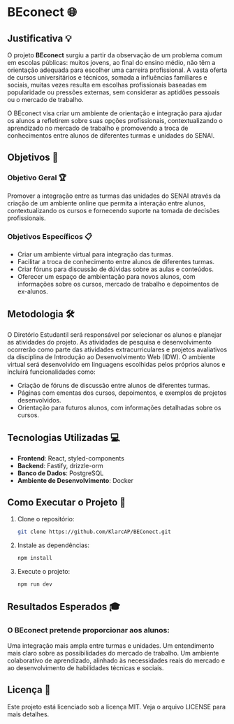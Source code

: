 # BEconect 🌐

## Justificativa 💡

O projeto **BEconect** surgiu a partir da observação de um problema comum em escolas públicas: muitos jovens, ao final do ensino médio, não têm a orientação adequada para escolher uma carreira profissional. A vasta oferta de cursos universitários e técnicos, somada a influências familiares e sociais, muitas vezes resulta em escolhas profissionais baseadas em popularidade ou pressões externas, sem considerar as aptidões pessoais ou o mercado de trabalho.

O BEconect visa criar um ambiente de orientação e integração para ajudar os alunos a refletirem sobre suas opções profissionais, contextualizando o aprendizado no mercado de trabalho e promovendo a troca de conhecimentos entre alunos de diferentes turmas e unidades do SENAI.

## Objetivos 🎯

### Objetivo Geral 🏆
Promover a integração entre as turmas das unidades do SENAI através da criação de um ambiente online que permita a interação entre alunos, contextualizando os cursos e fornecendo suporte na tomada de decisões profissionais.

### Objetivos Específicos 📋
- Criar um ambiente virtual para integração das turmas.
- Facilitar a troca de conhecimento entre alunos de diferentes turmas.
- Criar fóruns para discussão de dúvidas sobre as aulas e conteúdos.
- Oferecer um espaço de ambientação para novos alunos, com informações sobre os cursos, mercado de trabalho e depoimentos de ex-alunos.

## Metodologia 🛠️

O Diretório Estudantil será responsável por selecionar os alunos e planejar as atividades do projeto. As atividades de pesquisa e desenvolvimento ocorrerão como parte das atividades extracurriculares e projetos avaliativos da disciplina de Introdução ao Desenvolvimento Web (IDW). O ambiente virtual será desenvolvido em linguagens escolhidas pelos próprios alunos e incluirá funcionalidades como:
- Criação de fóruns de discussão entre alunos de diferentes turmas.
- Páginas com ementas dos cursos, depoimentos, e exemplos de projetos desenvolvidos.
- Orientação para futuros alunos, com informações detalhadas sobre os cursos.

## Tecnologias Utilizadas 💻

- **Frontend**: React, styled-components
- **Backend**: Fastify, drizzle-orm
- **Banco de Dados**: PostgreSQL
- **Ambiente de Desenvolvimento**: Docker

## Como Executar o Projeto 🚀

1. Clone o repositório:
   ```bash
   git clone https://github.com/KlarcAP/BEConect.git

2. Instale as dependências:
    ```bash
    npm install

3. Execute o projeto:
    ```bash
    npm run dev

## Resultados Esperados 🎓

### O BEconect pretende proporcionar aos alunos:

Uma integração mais ampla entre turmas e unidades.
Um entendimento mais claro sobre as possibilidades do mercado de trabalho.
Um ambiente colaborativo de aprendizado, alinhado às necessidades reais do mercado e ao desenvolvimento de habilidades técnicas e sociais.

## Licença 📄
Este projeto está licenciado sob a licença MIT. Veja o arquivo LICENSE para mais detalhes.